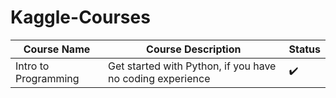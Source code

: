 # Kaggle-Courses

| Course Name | Course Description | Status |
| ----------- | ------------------ | ------ |
| Intro to Programming | Get started with Python, if you have no coding experience | ✔️ |

